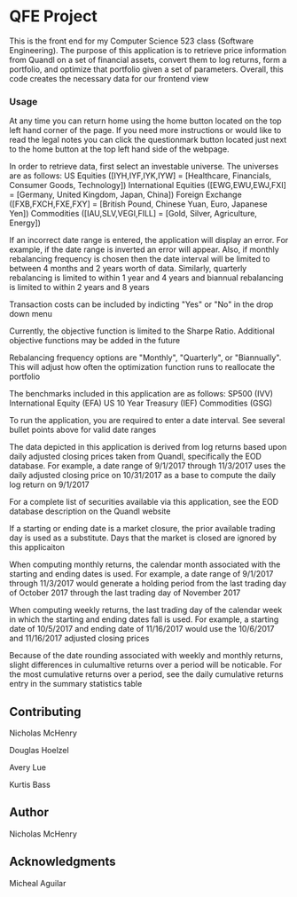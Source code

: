 # QFE Project

This is the front end for my Computer Science 523 class (Software Engineering). The purpose of this application is to retrieve price information from Quandl on a set of financial assets, convert them to log returns, form a portfolio, and optimize that portfolio given a set of parameters. Overall, this code creates the necessary data for our frontend view

### Usage
At any time you can return home using the home button located on the top left hand corner of the page.  If you need more instructions or would like to read the legal notes you can click the questionmark button located just next to the home button at the top left hand side of the webpage.

In order to retrieve data, first select an investable universe. The universes are as follows:
US Equities ([IYH,IYF,IYK,IYW] = [Healthcare, Financials, Consumer Goods, Technology])
International Equities ([EWG,EWU,EWJ,FXI] = [Germany, United Kingdom, Japan, China])
Foreign Exchange ([FXB,FXCH,FXE,FXY] = [British Pound, Chinese Yuan, Euro, Japanese Yen])
Commodities ([IAU,SLV,VEGI,FILL] = [Gold, Silver, Agriculture, Energy])

If an incorrect date range is entered, the application will display an error. For example, if the date range is inverted an error will appear. Also, if monthly rebalancing frequency is chosen then the date interval will be limited to between 4 months and 2 years worth of data. Similarly, quarterly rebalancing is limited to within 1 year and 4 years and biannual rebalancing is limited to within 2 years and 8 years

Transaction costs can be included by indicting "Yes" or "No" in the drop down menu

Currently, the objective function is limited to the Sharpe Ratio. Additional objective functions may be added in the future

Rebalancing frequency options are "Monthly", "Quarterly", or "Biannually". This will adjust how often the optimization function runs to reallocate the portfolio

The benchmarks included in this application are as follows:
SP500 (IVV)
International Equity (EFA)
US 10 Year Treasury (IEF)
Commodities (GSG)

To run the application, you are required to enter a date interval. See several bullet points above for valid date ranges

The data depicted in this application is derived from log returns based upon daily adjusted closing prices taken from Quandl, specifically the EOD database. For example, a date range of 9/1/2017 through 11/3/2017 uses the daily adjusted closing price on 10/31/2017 as a base to compute the daily log return on 9/1/2017

For a complete list of securities available via this application, see the EOD database description on the Quandl website

If a starting or ending date is a market closure, the prior available trading day is used as a substitute. Days that the market is closed are ignored by this applicaiton

When computing monthly returns, the calendar month associated with the starting and ending dates is used. For example, a date range of 9/1/2017 through 11/3/2017 would generate a holding period from the last trading day of October 2017 through the last trading day of November 2017

When computing weekly returns, the last trading day of the calendar week in which the starting and ending dates fall is used. For example, a starting date of 10/5/2017 and ending date of 11/16/2017 would use the 10/6/2017 and 11/16/2017 adjusted closing prices

Because of the date rounding associated with weekly and monthly returns, slight differences in culumaltive returns over a period will be noticable. For the most cumulative returns over a period, see the daily cumulative returns entry in the summary statistics table

## Contributing

Nicholas McHenry

Douglas Hoelzel

Avery Lue

Kurtis Bass

## Author

Nicholas McHenry

## Acknowledgments

Micheal Aguilar
